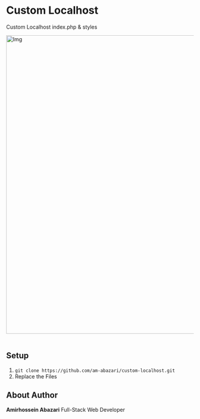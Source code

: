 # Custom Localhost

Custom Localhost index.php & styles

<img width="800" alt="Img" src="https://user-images.githubusercontent.com/92695669/159040703-4f3ea3f2-0e92-48f3-b477-8a6d0c374419.png"/>
<br />
<br />


## Setup


1. `git clone https://github.com/am-abazari/custom-localhost.git`
2. Replace the Files


## About Author

<strong>Amirhossein Abazari</strong> Full-Stack Web Developer
